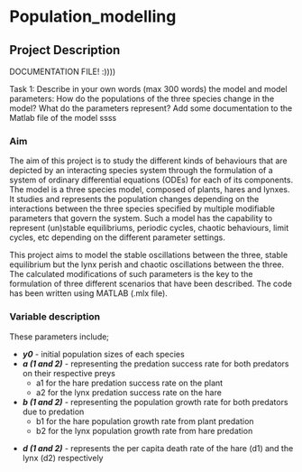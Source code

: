 # Population_modelling
## Project Description

DOCUMENTATION FILE! :))))

Task 1: Describe in your own words (max 300 words) the model and model parameters: How do the populations of the three species change in the model? What do the parameters represent? Add some documentation to the Matlab file of the model
ssss

### Aim 
The aim of this project is to study the different kinds of behaviours that are depicted by an interacting species system through the formulation of a system of ordinary differential equations (ODEs) for each of its components. The model is a three species model, composed of plants, hares and lynxes. It studies and represents the population changes depending on the interactions between the three species specified by multiple modifiable parameters that govern the system. Such a model has the capability to represent (un)stable equilibriums, periodic cycles, chaotic behaviours, limit cycles, etc depending on the different parameter settings. 

This project aims to model the stable oscillations between the three, stable equilibrium but the lynx perish and chaotic oscillations between the three. The calculated modifications of such parameters is the key to the formulation of three different scenarios that have been described. The code has been written using MATLAB (.mlx file). 

### Variable description
These parameters include; 
* ***y0*** - initial population sizes of each species
* ***a (1 and 2)*** - representing the predation success rate for both predators on their respective preys
  - a1 for the hare predation success rate on the plant
  - a2 for the lynx predation success rate on the hare 
* ***b (1 and 2)*** - representing the population growth rate for both predators due to predation 
  - b1 for the hare population growth rate from plant predation
  - b2 for the lynx population growth rate from hare predation
-  ***d (1 and 2)*** - represents the per capita death rate of the hare (d1) and the lynx (d2) respectively 


